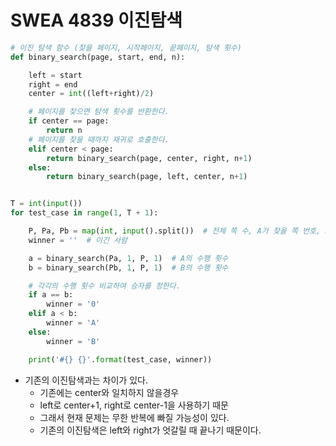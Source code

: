 # SWEA 4839 이진탐색



```python
# 이진 탐색 함수 (찾을 페이지, 시작페이지, 끝페이지, 탐색 횟수)
def binary_search(page, start, end, n):

    left = start
    right = end
    center = int((left+right)/2)

    # 페이지를 찾으면 탐색 횟수를 반환한다.
    if center == page:
        return n
    # 페이지를 찾을 때까지 재귀로 호출한다.
    elif center < page:
        return binary_search(page, center, right, n+1)
    else:
        return binary_search(page, left, center, n+1)


T = int(input())
for test_case in range(1, T + 1):

    P, Pa, Pb = map(int, input().split())  # 전체 쪽 수, A가 찾을 쪽 번호, B가 찾을 쪽 번호
    winner = ''  # 이긴 사람

    a = binary_search(Pa, 1, P, 1)  # A의 수행 횟수
    b = binary_search(Pb, 1, P, 1)  # B의 수행 횟수

    # 각각의 수행 횟수 비교하여 승자를 정한다.
    if a == b:
        winner = '0'
    elif a < b:
        winner = 'A'
    else:
        winner = 'B'

    print('#{} {}'.format(test_case, winner))


```



- 기존의 이진탐색과는 차이가 있다.
  - 기존에는 center와 일치하지 않을경우
  - left로 center+1, right로 center-1을 사용하기 때문
  - 그래서 현재 문제는 무한 반복에 빠질 가능성이 있다.
  - 기존의 이진탐색은 left와 right가 엇갈릴 때 끝나기 때문이다.